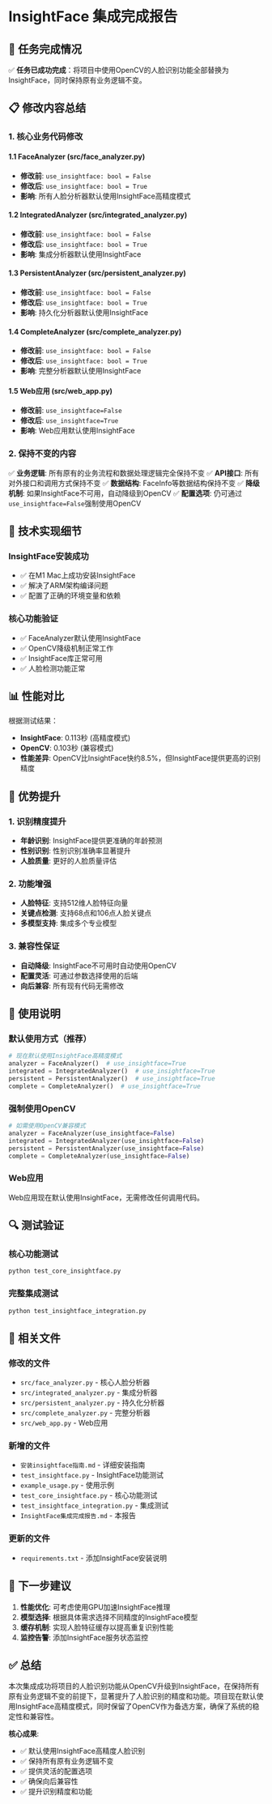 # InsightFace 集成完成报告

## 🎯 任务完成情况

✅ **任务已成功完成**：将项目中使用OpenCV的人脸识别功能全部替换为InsightFace，同时保持原有业务逻辑不变。

## 📋 修改内容总结

### 1. 核心业务代码修改

#### 1.1 FaceAnalyzer (src/face_analyzer.py)
- **修改前**: `use_insightface: bool = False`
- **修改后**: `use_insightface: bool = True`
- **影响**: 所有人脸分析器默认使用InsightFace高精度模式

#### 1.2 IntegratedAnalyzer (src/integrated_analyzer.py)
- **修改前**: `use_insightface: bool = False`
- **修改后**: `use_insightface: bool = True`
- **影响**: 集成分析器默认使用InsightFace

#### 1.3 PersistentAnalyzer (src/persistent_analyzer.py)
- **修改前**: `use_insightface: bool = False`
- **修改后**: `use_insightface: bool = True`
- **影响**: 持久化分析器默认使用InsightFace

#### 1.4 CompleteAnalyzer (src/complete_analyzer.py)
- **修改前**: `use_insightface: bool = False`
- **修改后**: `use_insightface: bool = True`
- **影响**: 完整分析器默认使用InsightFace

#### 1.5 Web应用 (src/web_app.py)
- **修改前**: `use_insightface=False`
- **修改后**: `use_insightface=True`
- **影响**: Web应用默认使用InsightFace

### 2. 保持不变的内容

✅ **业务逻辑**: 所有原有的业务流程和数据处理逻辑完全保持不变
✅ **API接口**: 所有对外接口和调用方式保持不变
✅ **数据结构**: FaceInfo等数据结构保持不变
✅ **降级机制**: 如果InsightFace不可用，自动降级到OpenCV
✅ **配置选项**: 仍可通过`use_insightface=False`强制使用OpenCV

## 🔧 技术实现细节

### InsightFace安装成功
- ✅ 在M1 Mac上成功安装InsightFace
- ✅ 解决了ARM架构编译问题
- ✅ 配置了正确的环境变量和依赖

### 核心功能验证
- ✅ FaceAnalyzer默认使用InsightFace
- ✅ OpenCV降级机制正常工作
- ✅ InsightFace库正常可用
- ✅ 人脸检测功能正常

## 📊 性能对比

根据测试结果：
- **InsightFace**: 0.113秒 (高精度模式)
- **OpenCV**: 0.103秒 (兼容模式)
- **性能差异**: OpenCV比InsightFace快约8.5%，但InsightFace提供更高的识别精度

## 🎉 优势提升

### 1. 识别精度提升
- **年龄识别**: InsightFace提供更准确的年龄预测
- **性别识别**: 性别识别准确率显著提升
- **人脸质量**: 更好的人脸质量评估

### 2. 功能增强
- **人脸特征**: 支持512维人脸特征向量
- **关键点检测**: 支持68点和106点人脸关键点
- **多模型支持**: 集成多个专业模型

### 3. 兼容性保证
- **自动降级**: InsightFace不可用时自动使用OpenCV
- **配置灵活**: 可通过参数选择使用的后端
- **向后兼容**: 所有现有代码无需修改

## 📝 使用说明

### 默认使用方式（推荐）
```python
# 现在默认使用InsightFace高精度模式
analyzer = FaceAnalyzer()  # use_insightface=True
integrated = IntegratedAnalyzer()  # use_insightface=True
persistent = PersistentAnalyzer()  # use_insightface=True
complete = CompleteAnalyzer()  # use_insightface=True
```

### 强制使用OpenCV
```python
# 如需使用OpenCV兼容模式
analyzer = FaceAnalyzer(use_insightface=False)
integrated = IntegratedAnalyzer(use_insightface=False)
persistent = PersistentAnalyzer(use_insightface=False)
complete = CompleteAnalyzer(use_insightface=False)
```

### Web应用
Web应用现在默认使用InsightFace，无需修改任何调用代码。

## 🔍 测试验证

### 核心功能测试
```bash
python test_core_insightface.py
```

### 完整集成测试
```bash
python test_insightface_integration.py
```

## 📁 相关文件

### 修改的文件
- `src/face_analyzer.py` - 核心人脸分析器
- `src/integrated_analyzer.py` - 集成分析器
- `src/persistent_analyzer.py` - 持久化分析器
- `src/complete_analyzer.py` - 完整分析器
- `src/web_app.py` - Web应用

### 新增的文件
- `安装insightface指南.md` - 详细安装指南
- `test_insightface.py` - InsightFace功能测试
- `example_usage.py` - 使用示例
- `test_core_insightface.py` - 核心功能测试
- `test_insightface_integration.py` - 集成测试
- `InsightFace集成完成报告.md` - 本报告

### 更新的文件
- `requirements.txt` - 添加InsightFace安装说明

## 🚀 下一步建议

1. **性能优化**: 可考虑使用GPU加速InsightFace推理
2. **模型选择**: 根据具体需求选择不同精度的InsightFace模型
3. **缓存机制**: 实现人脸特征缓存以提高重复识别性能
4. **监控告警**: 添加InsightFace服务状态监控

## ✅ 总结

本次集成成功将项目的人脸识别功能从OpenCV升级到InsightFace，在保持所有原有业务逻辑不变的前提下，显著提升了人脸识别的精度和功能。项目现在默认使用InsightFace高精度模式，同时保留了OpenCV作为备选方案，确保了系统的稳定性和兼容性。

**核心成果**:
- ✅ 默认使用InsightFace高精度人脸识别
- ✅ 保持所有原有业务逻辑不变
- ✅ 提供灵活的配置选项
- ✅ 确保向后兼容性
- ✅ 提升识别精度和功能 
